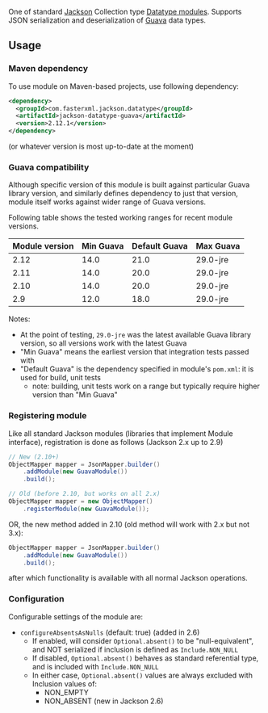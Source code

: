 One of standard [Jackson](../../../..jackson) Collection type [Datatype modules](../../..).
Supports JSON serialization and deserialization of
[Guava](http://code.google.com/p/guava-libraries/) data types.

## Usage

### Maven dependency

To use module on Maven-based projects, use following dependency:

```xml
<dependency>
  <groupId>com.fasterxml.jackson.datatype</groupId>
  <artifactId>jackson-datatype-guava</artifactId>
  <version>2.12.1</version>
</dependency>
```

(or whatever version is most up-to-date at the moment)

### Guava compatibility

Although specific version of this module is built against particular Guava library version,
and similarly defines dependency to just that version, module itself works against wider
range of Guava versions.

Following table shows the tested working ranges for recent module versions.

| Module version | Min Guava | Default Guava | Max Guava |
| -------------- | --------- | ------------- | --------- |
| 2.12           | 14.0      | 21.0          | 29.0-jre  |
| 2.11           | 14.0      | 20.0          | 29.0-jre  |
| 2.10           | 14.0      | 20.0          | 29.0-jre  |
| 2.9            | 12.0      | 18.0          | 29.0-jre  |

Notes:

* At the point of testing, `29.0-jre` was the latest available Guava library
version, so all versions work with the latest Guava
* "Min Guava" means the earliest version that integration tests passed with
* "Default Guava" is the dependency specified in module's `pom.xml`: it is used for build, unit tests
    * note: building, unit tests work on a range but typically require higher version than "Min Guava"

### Registering module

Like all standard Jackson modules (libraries that implement Module interface), registration is done as follows (Jackson 2.x up to 2.9)

```java
// New (2.10+)
ObjectMapper mapper = JsonMapper.builder()
    .addModule(new GuavaModule())
    .build();

// Old (before 2.10, but works on all 2.x)
ObjectMapper mapper = new ObjectMapper()
    .registerModule(new GuavaModule());
```

OR, the new method added in 2.10 (old method will work with 2.x but not 3.x):

```java
ObjectMapper mapper = JsonMapper.builder()
    .addModule(new GuavaModule())
    .build();
```

after which functionality is available with all normal Jackson operations.

### Configuration

Configurable settings of the module are:

* `configureAbsentsAsNulls` (default: true) (added in 2.6)
    * If enabled, will consider `Optional.absent()` to be "null-equivalent", and NOT serialized if inclusion is defined as `Include.NON_NULL`
    * If disabled, `Optional.absent()` behaves as standard referential type, and is included with `Include.NON_NULL`
    * In either case, `Optional.absent()` values are always excluded with Inclusion values of:
        * NON_EMPTY
        * NON_ABSENT (new in Jackson 2.6)
